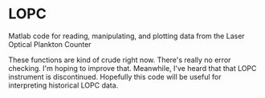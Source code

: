 # LOPC
Matlab code for reading, manipulating, and plotting data from the Laser Optical Plankton Counter

These functions are kind of crude right now. There's really no error checking. I'm hoping to improve that. Meanwhile, I've heard that that LOPC instrument is discontinued. Hopefully this code will be useful for interpreting historical LOPC data.
